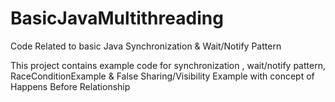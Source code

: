# BasicJavaMultithreading
Code Related to basic Java Synchronization &amp; Wait/Notify Pattern

This project contains example code for synchronization , wait/notify pattern, RaceConditionExample & False Sharing/Visibility Example
with concept of Happens Before Relationship
